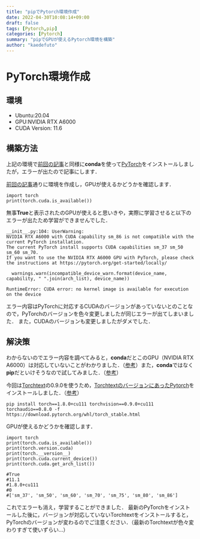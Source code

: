 ```yaml
---
title: "pipでPytorch環境作成"
date: 2022-04-30T10:08:14+09:00
draft: false
tags: [Pytorch,pip]
categories: [Pytorch]
summary: "pipでGPUが使えるPytorch環境を構築"
author: "kaedefuto"
---
```


# PyTorch環境作成

## 環境
- Ubuntu:20.04
- GPU:NVIDIA RTX A6000
- CUDA Version: 11.6

## 構築方法

上記の環境で[前回の記事](https://kaedefuto.github.io/kaede_blog/posts/1/conda/)と同様に**conda**を使って[PyTorch](https://pytorch.org/)をインストールしましたが，エラーが出たので記事にします．

[前回の記事](https://kaedefuto.github.io/kaede_blog/posts/1/conda/)通りに環境を作成し，GPUが使えるかどうかを確認します．

```
import torch  
print(torch.cuda.is_available())
```
無事**True**と表示されたのGPUが使えると思いきや，実際に学習させると以下のエラーが出たため学習ができませんでした．

```
__init__.py:104: UserWarning: 
NVIDIA RTX A6000 with CUDA capability sm_86 is not compatible with the current PyTorch installation.
The current PyTorch install supports CUDA capabilities sm_37 sm_50 sm_60 sm_70.
If you want to use the NVIDIA RTX A6000 GPU with PyTorch, please check the instructions at https://pytorch.org/get-started/locally/

  warnings.warn(incompatible_device_warn.format(device_name, capability, " ".join(arch_list), device_name))

RuntimeError: CUDA error: no kernel image is available for execution on the device
```

エラー内容はPyTorchに対応するCUDAのバージョンがあっていないとのことなので，PyTorchのバージョンを色々変更しましたが同じエラーが出てしまいました．
また，CUDAのバージョンも変更しましたがダメでした．

## 解決策

わからないのでエラー内容を調べてみると，**conda**だとこのGPU（NVIDIA RTX A6000）は対応していないことがわかりました．（[参考](https://github.com/pytorch/pytorch/issues/52288)）また，**conda**ではなく**pip**だといけそうなので試してみました．（[参考](https://teratail.com/questions/358588)）

今回は[Torchtext](https://pytorch.org/text/stable/index.html#)の0.9.0を使うため，[TorchtextのバージョンにあったPytorch](https://pytorch.org/get-started/previous-versions/)をインストールしました．（[参考](https://github.com/pytorch/text#installation)）

```
pip install torch==1.8.0+cu111 torchvision==0.9.0+cu111 torchaudio==0.8.0 -f https://download.pytorch.org/whl/torch_stable.html
```

GPUが使えるかどうかを確認します．

```                       
import torch
print(torch.cuda.is_available())
print(torch.version.cuda)
print(torch.__version__)
print(torch.cuda.current_device())
print(torch.cuda.get_arch_list())

#True
#11.1
#1.8.0+cu111
#0
#['sm_37', 'sm_50', 'sm_60', 'sm_70', 'sm_75', 'sm_80', 'sm_86']
```

これでエラーも消え，学習することができました．
最新のPyTorchをインストールした後に，バージョンが対応していないTorchtextをインストールすると，PyTorchのバージョンが変わるのでご注意ください．（最新のTorchtextが色々変わりすぎて使いずらい...）

